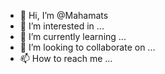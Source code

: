 - 👋 Hi, I’m @Mahamats
- 👀 I’m interested in ...
- 🌱 I’m currently learning ...
- 💞️ I’m looking to collaborate on ...
- 📫 How to reach me ...

<!---
Mahamats/Mahamats is a ✨ special ✨ repository because its `README.md` (this file) appears on your GitHub profile.
You can click the Preview link to take a look at your changes.
--->
